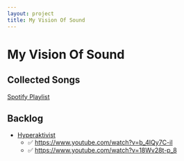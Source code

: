 ```yaml
---
layout: project
title: My Vision Of Sound
---
```


# My Vision Of Sound

## Collected Songs

[Spotify Playlist](https://open.spotify.com/playlist/09QaGau4HZ0Hjl410cA01N?si=e6ae645ae3874103)

## Backlog

* [Hyperaktivist](https://www.youtube.com/results?search_query=hyperaktivist)
  * ✅ https://www.youtube.com/watch?v=b_4IQy7C-iI
  * ✅ https://www.youtube.com/watch?v=18Wv28t-p_8